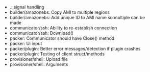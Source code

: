 * .: signal handling
* builder/amazonebs: Copy AMI to multiple regions
* builder/amazonebs: Add unique ID to AMI name so multiple can be made
* communicator/ssh: Ability to re-establish connection
* communicator/ssh: Download()
* packer: Communicator should have Close() method
* packer: Ui input
* packer/plugin: Better error messages/detection if plugin crashes
* packer/plugin: Testing of client struct/methods
* provisioner/shell: Upload file
* provisioner/shell: Arguments
